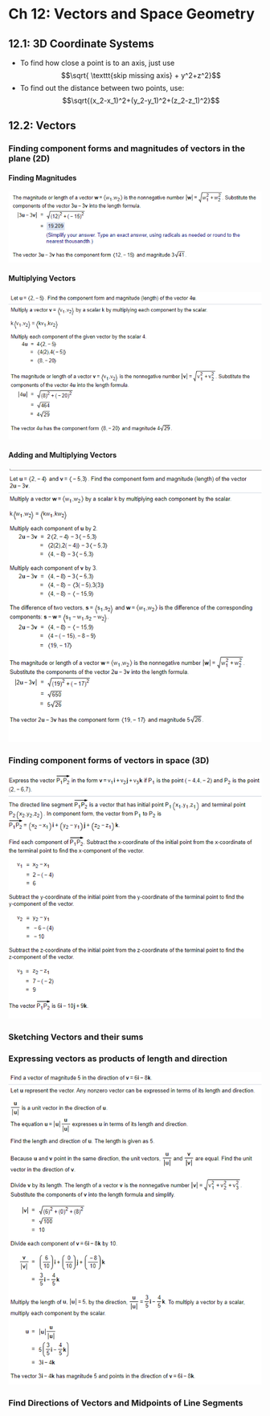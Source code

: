 # Ch 12: Vectors and Space Geometry

## 12.1: 3D Coordinate Systems

* To find how close a point is to an axis, just use $$\sqrt{ \texttt{skip missing axis} + y^2+z^2}$$ 
* To find out the distance between two points, use: $$\sqrt{(x_2-x_1)^2+(y_2-y_1)^2+(z_2-z_1)^2}$$ 

## 12.2: Vectors

### Finding component forms and magnitudes of vectors in the plane \(2D\)

#### Finding Magnitudes

![](../../.gitbook/assets/image%20%28167%29.png)

#### Multiplying Vectors

![](../../.gitbook/assets/image%20%28164%29.png)

#### Adding and Multiplying Vectors

![](../../.gitbook/assets/image%20%28165%29.png)

### Finding component forms of vectors in space \(3D\)

![](../../.gitbook/assets/image%20%28168%29.png)



### Sketching Vectors and their sums

### Expressing vectors as products of length and direction

![](../../.gitbook/assets/image%20%28166%29.png)

### Find Directions of Vectors and Midpoints of Line Segments



